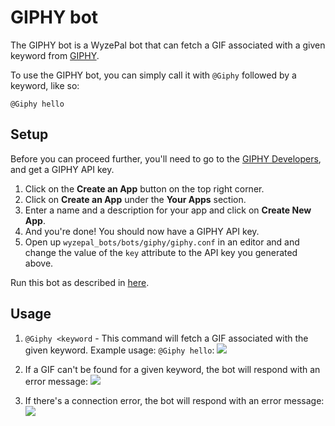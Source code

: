 # GIPHY bot

The GIPHY bot is a WyzePal bot that can fetch a GIF associated with
a given keyword from [GIPHY](https://giphy.com/).

To use the GIPHY bot, you can simply call it with `@Giphy` followed
by a keyword, like so:

```
@Giphy hello
```

## Setup

Before you can proceed further, you'll need to go to the
[GIPHY Developers](https://developers.giphy.com/), and get a
GIPHY API key.

1. Click on the **Create an App** button on the top right corner.
2. Click on **Create an App** under the **Your Apps** section.
3. Enter a name and a description for your app and click on
   **Create New App**.
4. And you're done! You should now have a GIPHY API key.
5. Open up `wyzepal_bots/bots/giphy/giphy.conf` in an editor and
   and change the value of the `key` attribute to the API key
   you generated above.

Run this bot as described in [here](https://wyzepalchat.com/api/running-bots#running-a-bot).

## Usage

1. `@Giphy <keyword` - This command will fetch a GIF associated
   with the given keyword. Example usage: `@Giphy hello`:
   ![](/static/generated/bots/giphy/assets/giphy-gif-found.png)

2. If a GIF can't be found for a given keyword, the bot will
   respond with an error message:
   ![](/static/generated/bots/giphy/assets/giphy-gif-not-found.png)

3. If there's a connection error, the bot will respond with an
   error message:
   ![](/static/generated/bots/giphy/assets/giphy-connection-error.png)
